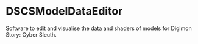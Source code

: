 # DSCSModelDataEditor
Software to edit and visualise the data and shaders of models for Digimon Story: Cyber Sleuth.
